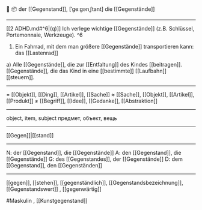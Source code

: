 🔵 📦 der [[Gegenstand]], [ˈɡeːɡənˌʃtant]
die [[Gegenstände]]

---
[[2 ADHD.md#^6|(q)]] Ich verlege wichtige [[Gegenstände]] (z.B. Schlüssel, Portemonnaie, Werkzeuge). ^6

1. Ein Fahrrad, mit dem man größere [[Gegenstände]] transportieren kann: das [[Lastenrad]]

a) Alle [[Gegenstände]], die zur [[Entfaltung]] des Kindes [[beitragen]].  
[[Gegenstände]], die das Kind in eine [[bestimmte]] [[Laufbahn]] [[steuern]].  

---
= [[Objekt]], [[Ding]], [[Artikel]], [[Sache]]
≈ [[Sache]], [[Objekt]], [[Artikel]], [[Produkt]]
≠ [[Begriff]], [[Idee]], [[Gedanke]], [[Abstraktion]]

---
object, item, subject
предмет, объект, вещь

---
[[Gegen]]|[[stand]]

---
N: der [[Gegenstand]], die [[Gegenstände]]
A: den [[Gegenstand]], die [[Gegenstände]]
G: des [[Gegenstandes]], der [[Gegenstände]]
D: dem [[Gegenstand]], den [[Gegenständen]]

---
[[gegen]], [[stehen]], [[gegenständlich]], [[Gegenstandsbezeichnung]], [[Gegenstandswert]]
, [[gegenwärtig]]

#Maskulin , [[Kunstgegenstand]]
